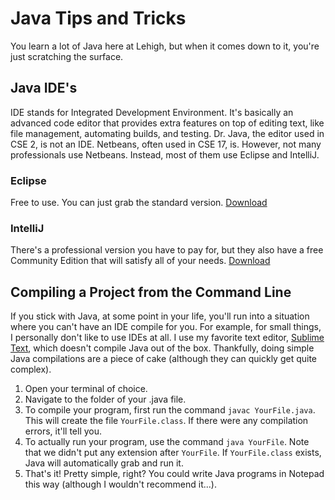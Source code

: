 # Java Tips and Tricks

You learn a lot of Java here at Lehigh, but when it comes down to it, you're just scratching the surface.

## Java IDE's
IDE stands for Integrated Development Environment. It's basically an advanced code editor that provides extra features on top of editing text, like file management, automating builds, and testing. Dr. Java, the editor used in CSE 2, is not an IDE. Netbeans, often used in CSE 17, is. However, not many professionals use Netbeans. Instead, most of them use Eclipse and IntelliJ.

### Eclipse
Free to use. You can just grab the standard version. [Download](https://www.eclipse.org/downloads/)

### IntelliJ
There's a professional version you have to pay for, but they also have a free Community Edition that will satisfy all of your needs. [Download](http://www.jetbrains.com/idea/download/)

## Compiling a Project from the Command Line
If you stick with Java, at some point in your life, you'll run into a situation where you can't have an IDE compile for you. For example, for small things, I personally don't like to use IDEs at all. I use my favorite text editor, [Sublime Text](http://www.sublimetext.com/), which doesn't compile Java out of the box. Thankfully, doing simple Java compilations are a piece of cake (although they can quickly get quite complex).

1. Open your terminal of choice.
1. Navigate to the folder of your .java file.
1. To compile your program, first run the command ```javac YourFile.java```. This will create the file ```YourFile.class```. If there were any compilation errors, it'll tell you.
1. To actually run your program, use the command ```java YourFile```. Note that we didn't put any extension after ```YourFile```. If ```YourFile.class``` exists, Java will automatically grab and run it.
5. That's it! Pretty simple, right? You could write Java programs in Notepad this way (although I wouldn't recommend it...).

